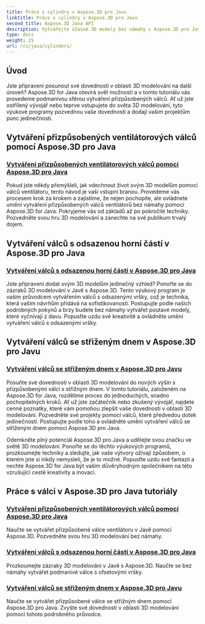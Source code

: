 ```yaml
---
title: Práce s cylindry v Aspose.3D pro Javu
linktitle: Práce s cylindry v Aspose.3D pro Javu
second_title: Aspose.3D Java API
description: Vytvářejte úžasné 3D modely bez námahy s Aspose.3D pro Java! Naučte se vytvářet válce ventilátoru, válce s odsazenou horní částí a válce se střižným dnem pomocí výukových programů.
type: docs
weight: 25
url: /cs/java/cylinders/
---
```

## Úvod

Jste připraveni posunout své dovednosti v oblasti 3D modelování na další úroveň? Aspose.3D for Java otevírá svět možností a v tomto tutoriálu vás provedeme podmanivou sférou vytváření přizpůsobených válců. Ať už jste ostřílený vývojář nebo teprve vstupujete do světa 3D modelování, tyto výukové programy pozvednou vaše dovednosti a dodají vašim projektům punc jedinečnosti.

## Vytváření přizpůsobených ventilátorových válců pomocí Aspose.3D pro Java

### [Vytváření přizpůsobených ventilátorových válců pomocí Aspose.3D pro Java](./creating-fan-cylinders/)

Pokud jste někdy přemýšleli, jak vdechnout život svým 3D modelům pomocí válců ventilátoru, tento návod je vaší vstupní branou. Provedeme vás procesem krok za krokem a zajistíme, že nejen pochopíte, ale ovládnete umění vytváření přizpůsobených válců ventilátorů bez námahy pomocí Aspose.3D for Java. Pokryjeme vás od základů až po pokročilé techniky. Pozvedněte svou hru 3D modelování a zanechte na své publikum trvalý dojem.

## Vytváření válců s odsazenou horní částí v Aspose.3D pro Java

### [Vytváření válců s odsazenou horní částí v Aspose.3D pro Java](./creating-cylinders-with-offset-top/)

Jste připraveni dodat svým 3D modelům jedinečný vzhled? Ponořte se do zázraků 3D modelování v Javě s Aspose.3D. Tento výukový program je vaším průvodcem vytvářením válců s odsazenými vršky, což je technika, která vašim návrhům přidává na sofistikovanosti. Postupujte podle našich podrobných pokynů a brzy budete bez námahy vytvářet poutavé modely, které vyčnívají z davu. Popusťte uzdu své kreativitě a ovládněte umění vytváření válců s odsazenými vršky.

## Vytváření válců se střiženým dnem v Aspose.3D pro Javu

### [Vytváření válců se střiženým dnem v Aspose.3D pro Javu](./creating-cylinders-with-sheared-bottom/)

Posuňte své dovednosti v oblasti 3D modelování do nových výšin s přizpůsobenými válci s střižným dnem. V tomto tutoriálu, založeném na Aspose.3D for Java, rozdělíme proces do jednoduchých, snadno pochopitelných kroků. Ať už jste začátečník nebo zkušený vývojář, najdete cenné poznatky, které vám pomohou zlepšit vaše dovednosti v oblasti 3D modelování. Pozvedněte své projekty pomocí válců, které předvedou dotek jedinečnosti. Postupujte podle toho a ovládněte umění vytváření válců se střiženým dnem pomocí Aspose.3D pro Java.

Odemkněte plný potenciál Aspose.3D pro Java a udělejte svou značku ve světě 3D modelování. Ponořte se do těchto výukových programů, prozkoumejte techniky a sledujte, jak vaše výtvory ožívají způsobem, o kterém jste si nikdy nemysleli, že je to možné. Popusťte uzdu své fantazii a nechte Aspose.3D for Java být vaším důvěryhodným společníkem na této vzrušující cestě kreativity a inovací.
## Práce s válci v Aspose.3D pro Java tutoriály
### [Vytváření přizpůsobených ventilátorových válců pomocí Aspose.3D pro Java](./creating-fan-cylinders/)
Naučte se vytvářet přizpůsobené válce ventilátoru v Javě pomocí Aspose.3D. Pozvedněte svou hru 3D modelování bez námahy.
### [Vytváření válců s odsazenou horní částí v Aspose.3D pro Java](./creating-cylinders-with-offset-top/)
Prozkoumejte zázraky 3D modelování v Javě s Aspose.3D. Naučte se bez námahy vytvářet podmanivé válce s ofsetovými vršky.
### [Vytváření válců se střiženým dnem v Aspose.3D pro Javu](./creating-cylinders-with-sheared-bottom/)
Naučte se vytvářet přizpůsobené válce se střižným dnem pomocí Aspose.3D pro Java. Zvyšte své dovednosti v oblasti 3D modelování pomocí tohoto podrobného průvodce.